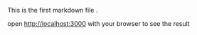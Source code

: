 This is the first markdown file .

 open [http://localhost:3000](http://localhost:3000) with your browser to see the result